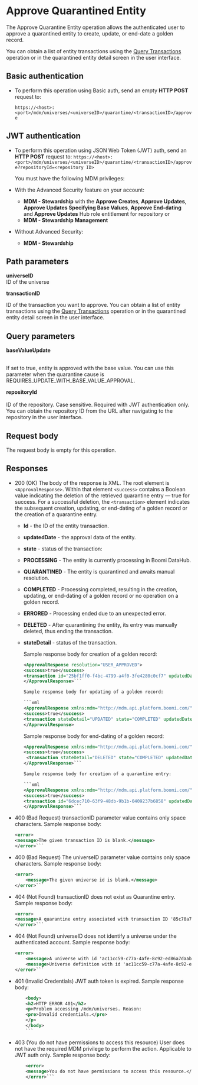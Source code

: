 # Approve Quarantined Entity

<head>
  <meta name="guidename" content="DataHub"/>
  <meta name="context" content="GUID-0f13ece8-6ee6-4bcd-8446-0dad4648feaf"/>
</head>

The Approve Quarantine Entity operation allows the authenticated user to approve a quarantined entity to create, update, or end-date a golden record. 

You can obtain a list of entity transactions using the [Query Transactions](/docs/Atomsphere/Master%20Data%20Hub/REST%20APIs/hub-Query_Transactions.md) operation or in the quarantined entity detail screen in the user interface.

## Basic authentication 

-   To perform this operation using Basic auth, send an empty **HTTP POST** request to:

    `https://<host>:<port>/mdm/universes/<universeID>/quarantine/<transactionID>/approve`

## JWT authentication

- To perform this operation using JSON Web Token (JWT) auth, send an **HTTP POST** request to:
  `https://<host>:<port>/mdm/universes/<universeID>/quarantine/<transactionID>/approve?repositoryId=<repository ID>`

  You must have the following MDM privileges: 

- With the Advanced Security feature on your account:
    - **MDM - Stewardship** with the **Approve Creates**, **Approve Updates**, **Approve Updates Specifying Base Values**, **Approve End-dating** and **Approve Updates** Hub role entitlement for repository
    or
    - **MDM - Stewardship Management**

- Without Advanced Security:
    - **MDM - Stewardship**

## Path parameters 

**universeID**  
ID of the universe

**transactionID**

ID of the transaction you want to approve. You can obtain a list of entity transactions using the [Query Transactions](/docs/Atomsphere/Master%20Data%20Hub/REST%20APIs/hub-Query_Transactions.md) operation or in the quarantined entity detail screen in the user interface.

## Query parameters

**baseValueUpdate**<br></br>

If set to true, entity is approved with the base value. You can use this parameter when the quarantine cause is REQUIRES_UPDATE_WITH_BASE_VALUE_APPROVAL. 

**repositoryId**<br></br>
ID of the repository. Case sensitive. Required with JWT authentication only. You can obtain the repository ID from the URL after navigating to the repository in the user interface.

## Request body

The request body is empty for this operation.


## Responses 

- 200 (OK) The body of the response is XML. The root element is `<ApprovalResponse>`. Within that element `<success>` contains a Boolean value indicating the deletion of the retrieved quarantine entry — true for success. For a successful deletion, the `<transaction>` element indicates the subsequent creation, updating, or end-dating of a golden record or the creation of a quarantine entry.
    - **Id** - the ID of the entity transaction.
    - **updatedDate** - the approval data of the entity.
    - **state** - status of the transaction:
    - **PROCESSING** - The entity is currently processing in Boomi DataHub.
    - **QUARANTINED** - The entity is quarantined and awaits manual resolution.
    - **COMPLETED** - Processing completed, resulting in the creation, updating, or end-dating of a golden record or no operation on a golden record.
    - **ERRORED** - Processing ended due to an unexpected error.
    - **DELETED** - After quarantining the entity, its entry was manually deleted, thus ending the transaction.
  - **stateDetail** - status of the transaction.

    Sample response body for creation of a golden record:

    ```xml
    <ApprovalResponse resolution="USER_APPROVED">
    <success>true</success>
    <transaction id="25bf1ff0-f4bc-4799-a4f0-3fe4280c0cf7" updatedDate="2024-09-10T19:12:51.810Z" state="COMPLETED" stateDetail="CREATED"/>
    </ApprovalResponse>```

    Sample response body for updating of a golden record:

    ```xml
    <ApprovalResponse xmlns:mdm="http://mdm.api.platform.boomi.com/" xmlns:xsi="http://www.w3.org/2001/XMLSchema-instance">
    <success>true</success>
    <transaction stateDetail="UPDATED" state="COMPLETED" updatedDate="2017-02-03T04:15:24.819Z" id="85c6b81f-71a4-46d5-879a-08db316479f9"/>
    </ApprovalResponse>
    ```

    Sample response body for end-dating of a golden record:

    ```xml
    <ApprovalResponse xmlns:mdm="http://mdm.api.platform.boomi.com/" xmlns:xsi="http://www.w3.org/2001/XMLSchema-instance">
    <success>true</success>
     <transaction stateDetail="DELETED" state="COMPLETED" updatedDate="2017-02-03T04:15:24.819Z" id="85c6b81f-71a4-46d5-879a-08db316479f9"/>
    </ApprovalResponse>```

    Sample response body for creation of a quarantine entry:

    ```xml
    <ApprovalResponse xmlns:mdm="http://mdm.api.platform.boomi.com/" xmlns:xsi="http://www.w3.org/2001/XMLSchema-instance">
    <success>true</success>
    <transaction id="6dcec710-63f9-48db-9b1b-0409237b6858" updatedDate="2016-12-08T18:39:25.178Z" state="QUARANTINED" stateDetail="INCORPORATE_ERROR"/>
    </ApprovalResponse>```

- 400 (Bad Request) transactionID parameter value contains only space characters. Sample response body:

    ```xml
    <error>
   <message>The given transaction ID is blank.</message>
    </error>```

- 400 (Bad Request) The universeID parameter value contains only space characters. Sample response body:

    ```xml
    <error>
        <message>The given universe id is blank.</message>
    </error>```

- 404 (Not Found) transactionID does not exist as Quarantine entry. Sample response body:

    ```xml
    <error>
    <message>A quarantine entry associated with transaction ID '85c70a72-80ea-40dc-be45-93696ae6127a' does not exist.</message>
    </error>```

- 404 (Not Found) universeID does not identify a universe under the authenticated account. Sample response body:

    ```xml
    <error>
        <message>A universe with id 'ac11cc59-c77a-4afe-8c92-ed86a7daabec' does not exist.</message>
        <message>Universe definition with id 'ac11cc59-c77a-4afe-8c92-ed86a7daabec' could not be loaded from plugin component directory 'plugins/mdm/bundles/ac11cc59-c77a-4afe-8c92-ed86a7daabec'.</message>
    </error>```

- 401 (Invalid Credentials) JWT auth token is expired. Sample response body:

    ```xml
        <body>
        <h2>HTTP ERROR 401</h2>
        <p>Problem accessing /mdm/universes. Reason:
        <pre>Invalid credentials.</pre>
        </p>
        </body>
        ```

- 403 (You do not have permissions to access this resource) User does not have the required MDM privilege to perform the action. Applicable to JWT auth only. Sample response body:

    ```xml
        <error>
        <message>You do not have permissions to access this resource.</message>
        </error>```

